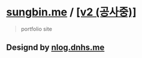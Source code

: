 # [sungbin.me](https://sungbin.me) / [[v2 (공사중)]](https://sungbin.me/v2)
> portfolio site

## Designd by [nlog.dnhs.me](https://github.com/nnnlog/nlog.dnhs.me)
